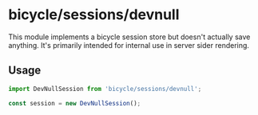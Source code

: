 # bicycle/sessions/devnull

This module implements a bicycle session store but doesn't actually save anything.  It's primarily intended for internal
use in server sider rendering.

## Usage

```js
import DevNullSession from 'bicycle/sessions/devnull';

const session = new DevNullSession();
```
